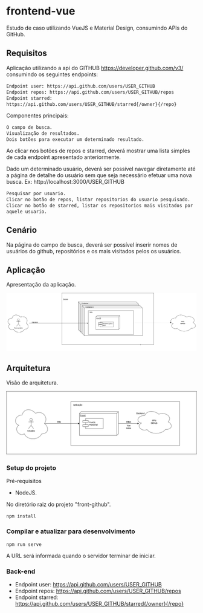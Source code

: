 # frontend-vue
Estudo de caso utilizando VueJS e Material Design, consumindo APIs do GitHub.

## Requisitos

Aplicação utilizando a api do GITHUB https://developer.github.com/v3/ consumindo os seguintes endpoints:

    Endpoint user: https://api.github.com/users/USER_GITHUB
    Endpoint repos: https://api.github.com/users/USER_GITHUB/repos
    Endpoint starred: https://api.github.com/users/USER_GITHUB/starred{/owner}{/repo}

Componentes principais:

    O campo de busca.
    Visualização de resultados.
    Dois botões para executar um determinado resultado.

Ao clicar nos botões de repos e starred, deverá mostrar uma lista simples de cada endpoint apresentado anteriormente.

Dado um determinado usuário, deverá ser possível navegar diretamente até a página de detalhe do usuário sem que seja necessário efetuar uma nova busca. Ex: http://localhost:3000/USER_GITHUB

    Pesquisar por usuario.
    Clicar no botão de repos, listar repositorios do usuario pesquisado.
    Clicar no botão de starred, listar os repositorios mais visitados por aquele usuario.

## Cenário

Na página do campo de busca, deverá ser possível inserir nomes de usuários do github, repositórios e os mais visitados pelos os usuários.

## Aplicação


Apresentação da aplicação.

![alt text](https://github.com/vitorhora/compasso-frontend/blob/master/artefatos/imagens/Arquitetura_Front.png)



## Arquitetura

Visão de arquitetura.

![alt text](https://github.com/vitorhora/compasso-frontend/blob/master/front-github/imagens/arquitetura_back.png)


### Setup do projeto

Pré-requisitos
* NodeJS.


No diretório raiz do projeto "front-github".
```
npm install
```

### Compilar e atualizar para desenvolvimento
```
npm run serve
```
A URL será informada quando o servidor terminar de iniciar.

### Back-end 

* Endpoint user: https://api.github.com/users/USER_GITHUB
* Endpoint repos: https://api.github.com/users/USER_GITHUB/repos
* Endpoint starred: https://api.github.com/users/USER_GITHUB/starred{/owner}{/repo}

